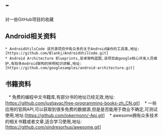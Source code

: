 # -
对一些GitHub项目的收藏
## Android相关资料
    * AndroidUtilsCode 该开源项目中有众多的关于Android操作的工具类,地址:[https://github.com/Blankj/AndroidUtilCode.git]
    * Android Architecture Blueprints,安卓架构蓝图,该项目由google核心开发人员维护,有较多Android架构的样例知识讲解,地址:[https://github.com/googlesamples/android-architecture.git]


## 书籍资料
    * 免费的编程中文书籍库,有部分书的地址已经无效,地址:[https://github.com/justjavac/free-programming-books-zh_CN.git]
    * 一些应用的官网API,可以获取到很多免费的数据源,但是是否能用于商业不确定,可测试使用,地址:[https://github.com/jokermonn/-Api.git]
    * awesome拥有众多技术的相关书籍或者文章,适合学习使用,地址:[https://github.com/sindresorhus/awesome.git]

